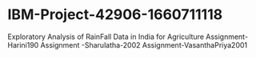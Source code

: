 # IBM-Project-42906-1660711118
Exploratory Analysis of RainFall Data in India for Agriculture
Assignment-Harini190
Assignment -Sharulatha-2002
Assignment-VasanthaPriya2001
